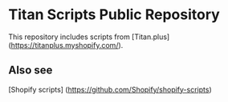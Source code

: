 # Titan Scripts Public Repository

  This repository includes scripts from [Titan.plus] (https://titanplus.myshopify.com/).


## Also see
[Shopify scripts] (https://github.com/Shopify/shopify-scripts)
